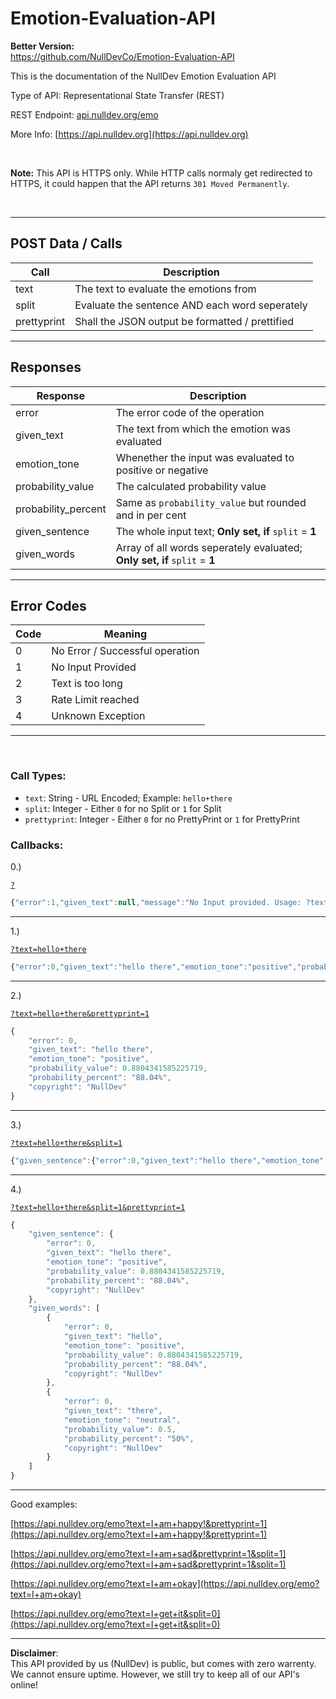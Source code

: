 # Emotion-Evaluation-API

**Better Version:** <br>
https://github.com/NullDevCo/Emotion-Evaluation-API

This is the documentation of the NullDev Emotion Evaluation API

Type of API: Representational State Transfer (REST)

REST Endpoint: [api.nulldev.org/emo](https://api.nulldev.org/emo)

More Info: [https://api.nulldev.org](https://api.nulldev.org)

<br>

**Note:** This API is HTTPS only. While HTTP calls normaly get redirected to HTTPS, it could happen that the API returns `301 Moved Permanently`.

<br>

<hr>

## POST Data / Calls

| Call | Description | 
|------|-------------|
| text        | The text to evaluate the emotions from          |
| split       | Evaluate the sentence AND each word seperately  |
| prettyprint | Shall the JSON output be formatted / prettified |

<hr>

## Responses

| Response | Description | 
|----------|-------------|
| error               | The error code of the operation                                           |
| given_text          | The text from which the emotion was evaluated                             |
| emotion_tone        | Whenether the input was evaluated to positive or negative                 |
| probability_value   | The calculated probability value                                          |
| probability_percent | Same as `probability_value` but rounded and in per cent                   |
| given_sentence      | The whole input text; **Only set, if** `split` = **1**                    |
| given_words         | Array of all words seperately evaluated; **Only set, if** `split` = **1** |

<hr>

## Error Codes

| Code | Meaning | 
|------|---------|
| 0 | No Error / Successful operation |
| 1 | No Input Provided               |
| 2 | Text is too long                |
| 3 | Rate Limit reached              |
| 4 | Unknown Exception               |

<hr>

<br>

### Call Types:

- `text`: String - URL Encoded; Example: `hello+there`
- `split`: Integer - Either `0` for no Split or `1` for Split
- `prettyprint`: Integer - Either `0` for no PrettyPrint or `1` for PrettyPrint

### Callbacks:

0.)

<a href="https://api.nulldev.org/emo?">`?`</a>

```javascript
{"error":1,"given_text":null,"message":"No Input provided. Usage: ?text={query}","copyright":"NullDev"}
```

<hr>

1.)

<a href="https://api.nulldev.org/emo?text=hello+there">`?text=hello+there`</a>

```javascript
{"error":0,"given_text":"hello there","emotion_tone":"positive","probability_value":0.8804341585225719,"probability_percent":"88.04%","copyright":"NullDev"}
```

<hr>

2.)

<a href="https://api.nulldev.org/emo?text=hello+there&prettyprint=1">`?text=hello+there&prettyprint=1`</a>

```javascript
{
    "error": 0,
    "given_text": "hello there",
    "emotion_tone": "positive",
    "probability_value": 0.8804341585225719,
    "probability_percent": "88.04%",
    "copyright": "NullDev"
}
```

<hr>

3.)

<a href="https://api.nulldev.org/emo?text=hello+there&split=1">`?text=hello+there&split=1`</a>

```javascript
{"given_sentence":{"error":0,"given_text":"hello there","emotion_tone":"positive","probability_value":0.8804341585225719,"probability_percent":"88.04%","copyright":"NullDev"},"given_words":[{"error":0,"given_text":"hello","emotion_tone":"positive","probability_value":0.8804341585225719,"probability_percent":"88.04%","copyright":"NullDev"},{"error":0,"given_text":"there","emotion_tone":"neutral","probability_value":0.5,"probability_percent":"50%","copyright":"NullDev"}]}
```

<hr>

4.)

<a href="https://api.nulldev.org/emo?text=hello+there&split=1&prettyprint=1">`?text=hello+there&split=1&prettyprint=1`</a>

```javascript
{
    "given_sentence": {
        "error": 0,
        "given_text": "hello there",
        "emotion_tone": "positive",
        "probability_value": 0.8804341585225719,
        "probability_percent": "88.04%",
        "copyright": "NullDev"
    },
    "given_words": [
        {
            "error": 0,
            "given_text": "hello",
            "emotion_tone": "positive",
            "probability_value": 0.8804341585225719,
            "probability_percent": "88.04%",
            "copyright": "NullDev"
        },
        {
            "error": 0,
            "given_text": "there",
            "emotion_tone": "neutral",
            "probability_value": 0.5,
            "probability_percent": "50%",
            "copyright": "NullDev"
        }
    ]
}
```

<hr>

Good examples:

[https://api.nulldev.org/emo?text=I+am+happy!&prettyprint=1](https://api.nulldev.org/emo?text=I+am+happy!&prettyprint=1)

[https://api.nulldev.org/emo?text=I+am+sad&prettyprint=1&split=1](https://api.nulldev.org/emo?text=I+am+sad&prettyprint=1&split=1)

[https://api.nulldev.org/emo?text=I+am+okay](https://api.nulldev.org/emo?text=I+am+okay)

[https://api.nulldev.org/emo?text=I+get+it&split=0](https://api.nulldev.org/emo?text=I+get+it&split=0)

<hr>

**Disclaimer**: <br>
This API provided by us (NullDev) is public, but comes with zero warrenty. We cannot ensure uptime. However, we still try to keep all of our API's online!
